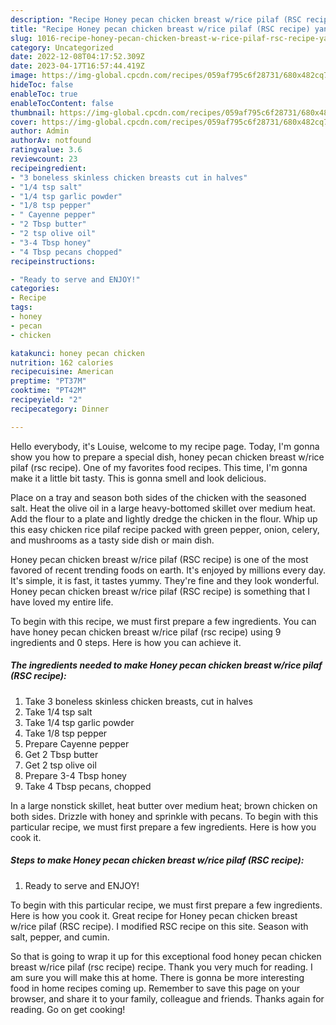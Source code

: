 ```yaml
---
description: "Recipe Honey pecan chicken breast w/rice pilaf (RSC recipe) yang Delicious"
title: "Recipe Honey pecan chicken breast w/rice pilaf (RSC recipe) yang Delicious"
slug: 1016-recipe-honey-pecan-chicken-breast-w-rice-pilaf-rsc-recipe-yang-delicious
category: Uncategorized
date: 2022-12-08T04:17:52.309Z
date: 2023-04-17T16:57:44.419Z
image: https://img-global.cpcdn.com/recipes/059af795c6f28731/680x482cq70/honey-pecan-chicken-breast-wrice-pilaf-rsc-recipe-recipe-main-photo.jpg
hideToc: false
enableToc: true
enableTocContent: false
thumbnail: https://img-global.cpcdn.com/recipes/059af795c6f28731/680x482cq70/honey-pecan-chicken-breast-wrice-pilaf-rsc-recipe-recipe-main-photo.jpg
cover: https://img-global.cpcdn.com/recipes/059af795c6f28731/680x482cq70/honey-pecan-chicken-breast-wrice-pilaf-rsc-recipe-recipe-main-photo.jpg
author: Admin
authorAv: notfound
ratingvalue: 3.6
reviewcount: 23
recipeingredient:
- "3 boneless skinless chicken breasts cut in halves"
- "1/4 tsp salt"
- "1/4 tsp garlic powder"
- "1/8 tsp pepper"
- " Cayenne pepper"
- "2 Tbsp butter"
- "2 tsp olive oil"
- "3-4 Tbsp honey"
- "4 Tbsp pecans chopped"
recipeinstructions:

- "Ready to serve and ENJOY!"
categories:
- Recipe
tags:
- honey
- pecan
- chicken

katakunci: honey pecan chicken 
nutrition: 162 calories
recipecuisine: American
preptime: "PT37M"
cooktime: "PT42M"
recipeyield: "2"
recipecategory: Dinner

---
```



Hello everybody, it's Louise, welcome to my recipe page. Today, I'm gonna show you how to prepare a special dish, honey pecan chicken breast w/rice pilaf (rsc recipe). One of my favorites food recipes. This time, I'm gonna make it a little bit tasty. This is gonna smell and look delicious.

Place on a tray and season both sides of the chicken with the seasoned salt. Heat the olive oil in a large heavy-bottomed skillet over medium heat. Add the flour to a plate and lightly dredge the chicken in the flour. Whip up this easy chicken rice pilaf recipe packed with green pepper, onion, celery, and mushrooms as a tasty side dish or main dish.

Honey pecan chicken breast w/rice pilaf (RSC recipe) is one of the most favored of recent trending foods on earth. It's enjoyed by millions every day. It's simple, it is fast, it tastes yummy. They're fine and they look wonderful. Honey pecan chicken breast w/rice pilaf (RSC recipe) is something that I have loved my entire life.


To begin with this recipe, we must first prepare a few ingredients. You can have honey pecan chicken breast w/rice pilaf (rsc recipe) using 9 ingredients and 0 steps. Here is how you can achieve it.

<!--inarticleads1-->

##### The ingredients needed to make Honey pecan chicken breast w/rice pilaf (RSC recipe):

1. Take 3 boneless skinless chicken breasts, cut in halves
1. Take 1/4 tsp salt
1. Take 1/4 tsp garlic powder
1. Take 1/8 tsp pepper
1. Prepare  Cayenne pepper
1. Get 2 Tbsp butter
1. Get 2 tsp olive oil
1. Prepare 3-4 Tbsp honey
1. Take 4 Tbsp pecans, chopped


In a large nonstick skillet, heat butter over medium heat; brown chicken on both sides. Drizzle with honey and sprinkle with pecans. To begin with this particular recipe, we must first prepare a few ingredients. Here is how you cook it. 

<!--inarticleads2-->

##### Steps to make Honey pecan chicken breast w/rice pilaf (RSC recipe):


1. Ready to serve and ENJOY!

To begin with this particular recipe, we must first prepare a few ingredients. Here is how you cook it. Great recipe for Honey pecan chicken breast w/rice pilaf (RSC recipe). I modified RSC recipe on this site. Season with salt, pepper, and cumin. 

So that is going to wrap it up for this exceptional food honey pecan chicken breast w/rice pilaf (rsc recipe) recipe. Thank you very much for reading. I am sure you will make this at home. There is gonna be more interesting food in home recipes coming up. Remember to save this page on your browser, and share it to your family, colleague and friends. Thanks again for reading. Go on get cooking!
